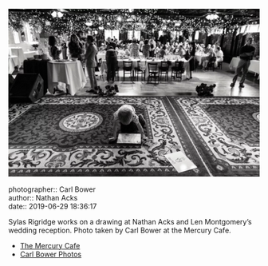 ![Sylas Rigridge works on a drawing](assets/2019-06-29-set-3-the-reception-43.webp)

photographer:: Carl Bower  
author:: Nathan Acks  
date:: 2019-06-29 18:36:17

Sylas Rigridge works on a drawing at Nathan Acks and Len Montgomery’s wedding reception. Photo taken by Carl Bower at the Mercury Cafe.

* [The Mercury Cafe](http://mercurycafe.com)
* [Carl Bower Photos](https://carlbowerphotos.com)
